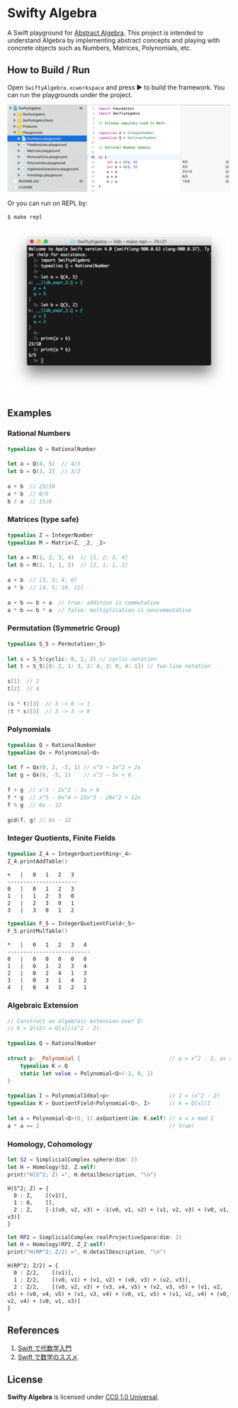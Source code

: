 # Swifty Algebra

A Swift playground for [Abstract Algebra](https://en.wikipedia.org/wiki/Abstract_algebra).
This project is intended to understand Algebra by implementing abstract concepts and playing with concrete objects such as Numbers, Matrices, Polynomials, etc.

## How to Build / Run

Open `SwiftyAlgebra.xcworkspace` and press ▶️ to build the framework. 
You can run the playgrounds under the project.  

![ss2.png](doc/ss2.png)

Or you can run on REPL by:  

```
$ make repl
```
![ss3.png](doc/ss3.png)

## Examples

### Rational Numbers

```swift
typealias Q = RationalNumber

let a = Q(4, 5)  // 4/5
let b = Q(3, 2)  // 3/2

a + b  // 23/10
a * b  // 6/5
b / a  // 15/8
```

### Matrices (type safe)

```swift
typealias Z = IntegerNumber
typealias M = Matrix<Z, _2, _2>

let a = M(1, 2, 3, 4)  // [1, 2; 3, 4]
let b = M(2, 1, 1, 2)  // [2, 1; 1, 2]

a + b  // [3, 3; 4, 6]
a * b  // [4, 5; 10, 11]

a + b == b + a  // true: addition is commutative
a * b == b * a  // false: multiplication is noncommutative
```

### Permutation (Symmetric Group)

```swift
typealias S_5 = Permutation<_5>

let s = S_5(cyclic: 0, 1, 2) // cyclic notation
let t = S_5([0: 2, 1: 3, 2: 4, 3: 0, 4: 1]) // two-line notation

s[1]  // 2
t[2]  // 4

(s * t)[3]  // 3 -> 0 -> 1
(t * s)[3]  // 3 -> 3 -> 0
```

### Polynomials

```swift
typealias Q = RationalNumber
typealias Qx = Polynominal<Q>

let f = Qx(0, 2, -3, 1) // x^3 − 3x^2 + 2x
let g = Qx(6, -5, 1)    // x^2 − 5x + 6
    
f + g  // x^3 - 2x^2 - 3x + 6
f * g  // x^5 - 8x^4 + 23x^3 - 28x^2 + 12x
f % g  // 6x - 12
    
gcd(f, g) // 6x - 12
```

### Integer Quotients, Finite Fields

```swift
typealias Z_4 = IntegerQuotientRing<_4>
Z_4.printAddTable()
```
```
+	|	0	1	2	3
----------------------
0	|	0	1	2	3
1	|	1	2	3	0
2	|	2	3	0	1
3	|	3	0	1	2
```

```swift
typealias F_5 = IntegerQuotientField<_5>
F_5.printMulTable()
```
```
*	|	0	1	2	3	4
--------------------------
0	|	0	0	0	0	0
1	|	0	1	2	3	4
2	|	0	2	4	1	3
3	|	0	3	1	4	2
4	|	0	4	3	2	1
```

### Algebraic Extension

```swift
// Construct an algebraic extension over Q:
// K = Q(√2) = Q[x]/(x^2 - 2).

typealias Q = RationalNumber

struct p: _Polynomial {                            // p = x^2 - 2, as a struct
    typealias K = Q
    static let value = Polynomial<Q>(-2, 0, 1)
}

typealias I = PolynomialIdeal<p>                   // I = (x^2 - 2)
typealias K = QuotientField<Polynomial<Q>, I>      // K = Q[x]/I

let a = Polynomial<Q>(0, 1).asQuotient(in: K.self) // a = x mod I
a * a == 2                                         // true!
```

### Homology, Cohomology

```swift
let S2 = SimplicialComplex.sphere(dim: 2)
let H = Homology(S2, Z.self)
print("H(S^2; Z) =", H.detailDescription, "\n")
```

```
H(S^2; Z) = {
  0 : Z,    [(v1)],
  1 : 0,    [],
  2 : Z,    [-1(v0, v2, v3) + -1(v0, v1, v2) + (v1, v2, v3) + (v0, v1, v3)]
}
```

```swift
let RP2 = SimplicialComplex.realProjectiveSpace(dim: 2)
let H = Homology(RP2, Z_2.self)
print("H(RP^2; Z/2) =", H.detailDescription, "\n")
```

```
H(RP^2; Z/2) = {
  0 : Z/2,    [(v1)],
  1 : Z/2,    [(v0, v1) + (v1, v2) + (v0, v3) + (v2, v3)],
  2 : Z/2,    [(v0, v2, v3) + (v3, v4, v5) + (v2, v3, v5) + (v1, v2, v5) + (v0, v4, v5) + (v1, v3, v4) + (v0, v1, v5) + (v1, v2, v4) + (v0, v2, v4) + (v0, v1, v3)]
}
```

## References

1. [Swift で代数学入門](http://qiita.com/taketo1024/items/bd356c59dc0559ee9a0b)
2. [Swift で数学のススメ](https://www.slideshare.net/taketo1024/swift-79828803)

## License
**Swifty Algebra** is licensed under [CC0 1.0 Universal](LICENSE).
